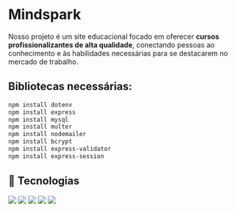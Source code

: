 # Mindspark

Nosso projeto é um site educacional focado em oferecer **cursos profissionalizantes de alta qualidade**, conectando pessoas ao conhecimento e às habilidades necessárias para se destacarem no mercado de trabalho.

## Bibliotecas necessárias:

```bash
npm install dotenv
npm install express
npm install mysql
npm install multer
npm install nodemailer
npm install bcrypt
npm install express-validator
npm install express-session
```
## 🚀 Tecnologias
<div>
  <img src="https://img.shields.io/badge/HTML-239120?style=for-the-badge&logo=html5&logoColor=white">
  <img src="https://img.shields.io/badge/tailwindcss-%2338B2AC.svg?style=for-the-badge&logo=tailwind-css&logoColor=white">
  <img src="https://img.shields.io/badge/JavaScript-F7DF1E?style=for-the-badge&logo=javascript&logoColor=black">
  <img src="https://img.shields.io/badge/node.js-6DA55F?style=for-the-badge&logo=node.js&logoColor=white">
  <img src="https://img.shields.io/badge/mysql-4479A1.svg?style=for-the-badge&logo=mysql&logoColor=white">
</div>

